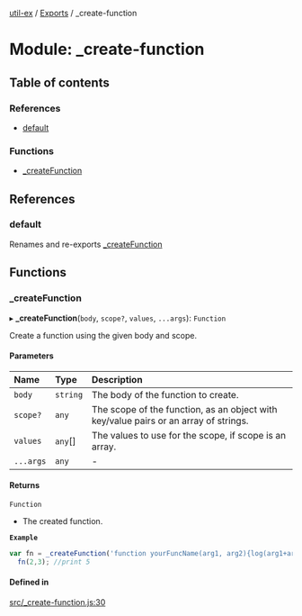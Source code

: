 [util-ex](../README.md) / [Exports](../modules.md) / \_create-function

# Module: \_create-function

## Table of contents

### References

- [default](create_function.md#default)

### Functions

- [\_createFunction](create_function.md#_createfunction)

## References

### default

Renames and re-exports [_createFunction](create_function.md#_createfunction)

## Functions

### \_createFunction

▸ **_createFunction**(`body`, `scope?`, `values`, `...args`): `Function`

Create a function using the given body and scope.

#### Parameters

| Name | Type | Description |
| :------ | :------ | :------ |
| `body` | `string` | The body of the function to create. |
| `scope?` | `any` | The scope of the function, as an object with key/value pairs or an array of strings. |
| `values` | `any`[] | The values to use for the scope, if scope is an array. |
| `...args` | `any` | - |

#### Returns

`Function`

- The created function.

**`Example`**

```ts
var fn = _createFunction('function yourFuncName(arg1, arg2){log(arg1+arg2);}', {log:console.log});
  fn(2,3); //print 5
```

#### Defined in

[src/_create-function.js:30](https://github.com/snowyu/util-ex.js/blob/8694781/src/_create-function.js#L30)

